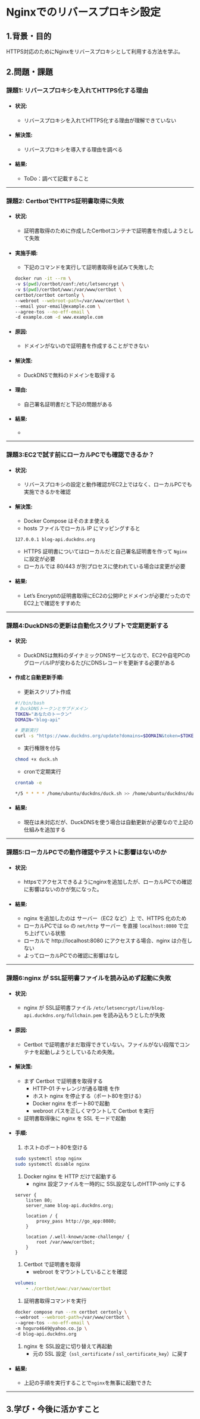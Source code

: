# Nginxでのリバースプロキシ設定

## 1.背景・目的

HTTPS対応のためにNginxをリバースプロキシとして利用する方法を学ぶ。

## 2.問題・課題

### 課題1: リバースプロキシを入れてHTTPS化する理由

- #### 状況:
    - リバースプロキシを入れてHTTPS化する理由が理解できていない
- #### 解決策:
    - リバースプロキシを導入する理由を調べる
- #### 結果:
    - ToDo：調べて記載すること

---

### 課題2: CertbotでHTTPS証明書取得に失敗

- #### 状況:
    - 証明書取得のために作成したCertbotコンテナで証明書を作成しようとして失敗
- #### 実施手順:
    - 下記のコマンドを実行して証明書取得を試みて失敗した

    ```bash
    docker run -it --rm \
    -v $(pwd)/certbot/conf:/etc/letsencrypt \
    -v $(pwd)/certbot/www:/var/www/certbot \
    certbot/certbot certonly \
    --webroot --webroot-path=/var/www/certbot \
    --email your-email@example.com \
    --agree-tos --no-eff-email \
    -d example.com -d www.example.com
    ```
- #### 原因:
    - ドメインがないので証明書を作成することができない
- #### 解決策:
    - DuckDNSで無料のドメインを取得する
- #### 理由:
    - 自己署名証明書だと下記の問題がある
- #### 結果: 
    - 

---

### 課題3:EC2で試す前にローカルPCでも確認できるか？

- #### 状況: 
    - リバースプロキシの設定と動作確認がEC2上ではなく、ローカルPCでも実施できるかを確認
- #### 解決策:
    - Docker Compose はそのまま使える
    - hosts ファイルでローカル IP にマッピングすると

    ```text
    127.0.0.1 blog-api.duckdns.org
    ```
    - HTTPS 証明書についてはローカルだと自己署名証明書を作って `Nginx` に設定が必要
    - ローカルでは 80/443 が別プロセスに使われている場合は変更が必要

- #### 結果:
    - Let’s Encryptの証明書取得にEC2の公開IPとドメインが必要だったのでEC2上で確認をすすめた

---

### 課題4:DuckDNSの更新は自動化スクリプトで定期更新する

- #### 状況: 
    - DuckDNSは無料のダイナミックDNSサービスなので、EC2や自宅PCのグローバルIPが変わるたびにDNSレコードを更新する必要がある
- #### 作成と自動更新手順:
    - 更新スクリプト作成
    ```bash
    #!/bin/bash
    # DuckDNSトークンとサブドメイン
    TOKEN="あなたのトークン"
    DOMAIN="blog-api"

    # 更新実行
    curl -s "https://www.duckdns.org/update?domains=$DOMAIN&token=$TOKEN&ip="
    ```
    - 実行権限を付与
    ```bash
    chmod +x duck.sh
    ```
    - cronで定期実行
    ```bash
    crontab -e
    ```
    ```bash
    */5 * * * * /home/ubuntu/duckdns/duck.sh >> /home/ubuntu/duckdns/duck.log 2>&1
    ```
- #### 結果:
    - 現在は未対応だが、DuckDNSを使う場合は自動更新が必要なので上記の仕組みを追加する

---

### 課題5:ローカルPCでの動作確認やテストに影響はないのか

- #### 状況:
    - httpsでアクセスできるようにnginxを追加したが、ローカルPCでの確認に影響はないのかが気になった。
- #### 結果:
    - nginx を追加したのは サーバー（EC2 など）上 で、HTTPS 化のため
    - ローカルPCでは `Go` の `net/http` サーバー を直接 `localhost:8080` で立ち上げている状態
    - ローカルで http://localhost:8080 にアクセスする場合、nginx は介在しない
    - よってローカルPCでの確認に影響はなし

---

### 課題6:nginx が SSL証明書ファイルを読み込めず起動に失敗

- #### 状況:
    - nginx が SSL証明書ファイル `/etc/letsencrypt/live/blog-api.duckdns.org/fullchain.pem` を読み込もうとしたが失敗
- #### 原因:
    - Certbot で証明書がまだ取得できていない。ファイルがない段階でコンテナを起動しようとしているため失敗。
- #### 解決策:
    - まず Certbot で証明書を取得する
        - HTTP-01 チャレンジが通る環境 を作
        - ホスト nginx を停止する（ポート80を空ける）
        - Docker nginx をポート80で起動
        - webroot パスを正しくマウントして Certbot を実行
    - 証明書取得後に nginx を SSL モードで起動
- #### 手順:
    1. ホストのポート80を空ける
    ```bash
    sudo systemctl stop nginx
    sudo systemctl disable nginx
    ```
    1. Docker nginx を HTTP だけで起動する
        - nginx 設定ファイルを一時的に SSL設定なしのHTTP-only にする
    ```nginx
    server {
        listen 80;
        server_name blog-api.duckdns.org;

        location / {
            proxy_pass http://go_app:8080;
        }

        location /.well-known/acme-challenge/ {
            root /var/www/certbot;
        }
    }
    ```
    1. Certbot で証明書を取得
        - webroot をマウントしていることを確認
    ```yml
    volumes:
        - ./certbot/www:/var/www/certbot
    ```
    1. 証明書取得コマンドを実行
    ```bash
    docker compose run --rm certbot certonly \
    --webroot --webroot-path=/var/www/certbot \
    --agree-tos --no-eff-email \
    -m hoguro4649@yahoo.co.jp \
    -d blog-api.duckdns.org
    ```
    1. nginx を SSL設定に切り替えて再起動
        - 元の SSL 設定（`ssl_certificate` / `ssl_certificate_key`）に戻す
- #### 結果:
    - 上記の手順を実行することで`nginx`を無事に起動できた

---

## 3.学び・今後に活かすこと